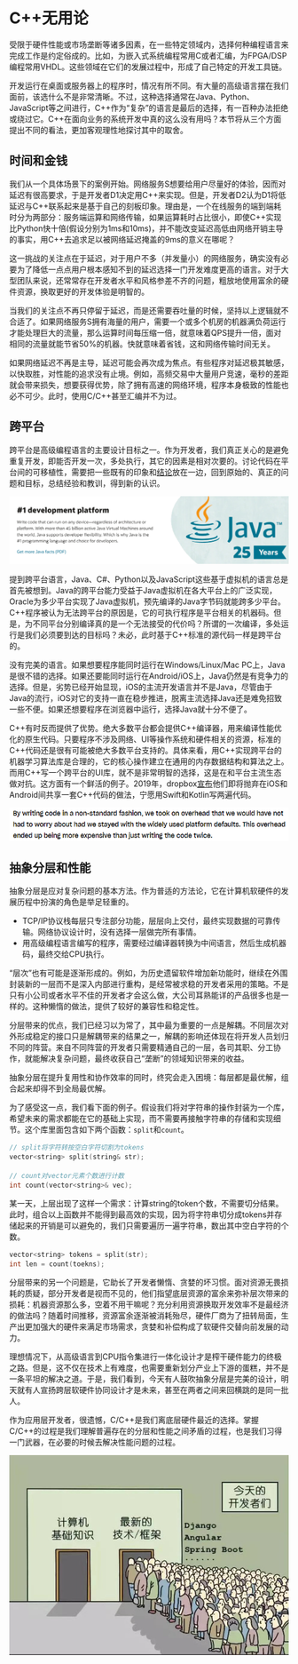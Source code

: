 # C++无用论

受限于硬件性能或市场垄断等诸多因素，在一些特定领域内，选择何种编程语言来完成工作是约定俗成的。比如，为嵌入式系统编程常用C或者汇编，为FPGA/DSP编程常用VHDL。这些领域在它们的发展过程中，形成了自己特定的开发工具链。

开发运行在桌面或服务器上的程序时，情况有所不同。有大量的高级语言摆在我们面前，该选什么不是非常清晰。不过，这种选择通常在Java、Python、JavaScript等之间进行，C++作为“复杂”的语言是最后的选择，有一百种办法拒绝或绕过它。C++在面向业务的系统开发中真的这么没有用吗？本节将从三个方面提出不同的看法，更加客观理性地探讨其中的取舍。

## 时间和金钱

我们从一个具体场景下的案例开始。网络服务S想要给用户尽量好的体验，因而对延迟有很高要求，于是开发者D1决定用C++来实现。但是，开发者D2认为D1将低延迟与C++联系起来是基于自己的刻板印象。理由是，一个在线服务的端到端耗时分为两部分：服务端运算和网络传输，如果运算耗时占比很小，即使C++实现比Python快十倍(假设分别为1ms和10ms)，并不能改变延迟高低由网络开销主导的事实，用C++去追求足以被网络延迟掩盖的9ms的意义在哪呢？

这一挑战的关注点在于延迟，对于用户不多（并发量小）的网络服务，确实没有必要为了降低一点点用户根本感知不到的延迟选择一门开发难度更高的语言。对于大型团队来说，还常常存在开发者水平和风格参差不齐的问题，粗放地使用富余的硬件资源，换取更好的开发体验是明智的。

当我们的关注点不再只停留于延迟，而是还需要吞吐量的时候，坚持以上逻辑就不合适了。如果网络服务S拥有海量的用户，需要一个或多个机房的机器满负荷运行才能处理巨大的流量，那么运算时间每压缩一倍，就意味着QPS提升一倍，面对相同的流量就能节省50%的机器。快就意味着省钱，这和网络传输时间无关。

如果网络延迟不再是主导，延迟可能会再次成为焦点。有些程序对延迟极其敏感，以快取胜，对性能的追求没有止境。例如，高频交易中大量用户竞速，毫秒的差距就会带来损失，想要获得优势，除了拥有高速的网络环境，程序本身极致的性能也必不可少。此时，使用C/C++甚至汇编并不为过。

## 跨平台

跨平台是高级编程语言的主要设计目标之一。作为开发者，我们真正关心的是避免重复开发，即能否开发一次，多处执行，其它的因素是相对次要的。讨论代码在平台间的可移植性，需要把一些既有的印象和[结论](https://www.oracle.com/java/)放在一边，回到原始的、真正的问题和目标，总结经验和教训，得到新的认识。

![Java](pic/java.png)

提到跨平台语言，Java、C#、Python以及JavaScript这些基于虚拟机的语言总是首先被想到。Java的跨平台能力受益于Java虚拟机在各大平台上的广泛实现，Oracle为多少平台实现了Java虚拟机，预先编译的Java字节码就能跨多少平台。C++程序被认为无法跨平台的原因是，它的可执行程序是平台相关的机器码。但是，为不同平台分别编译真的是一个无法接受的代价吗？所谓的一次编译，多处运行是我们必须要到达的目标吗？未必，此时基于C++标准的源代码一样是跨平台的。

没有完美的语言。如果想要程序能同时运行在Windows/Linux/Mac PC上，Java是很不错的选择。如果还要能同时运行在Android/iOS上，Java仍然是有竞争力的选择。但是，劣势已经开始显现，iOS的主流开发语言并不是Java，尽管由于Java的流行，iOS对它的支持一直在稳步推进，脱离主流选择Java还是难免招致一些不便。如果还想要程序在浏览器中运行，选择Java就十分不便了。

C++有时反而提供了优势。绝大多数平台都会提供C++编译器，用来编译性能优化的原生代码。只要程序不涉及网络、UI等操作系统和硬件相关的资源，标准的C++代码还是很有可能被绝大多数平台支持的。具体来看，用C++实现跨平台的机器学习算法库是合理的，它的核心操作建立在通用的内存数据结构和算法之上。而用C++写一个跨平台的UI库，就不是非常明智的选择，这是在和平台主流生态做对抗。这方面有一个鲜活的例子。2019年，dropbox[宣布](https://dropbox.tech/mobile/the-not-so-hidden-cost-of-sharing-code-between-ios-and-android)他们即将抛弃在iOS和Android间共享一套C++代码的做法，宁愿用Swift和Kotlin写两遍代码。

![The Hidden Cost of Sharing Code between iOS and Android](pic/dropbox_abandon_cpp.png)

## 抽象分层和性能

抽象分层是应对复杂问题的基本方法。作为普适的方法论，它在计算机软硬件的发展历程中扮演的角色是举足轻重的。

* TCP/IP协议栈每层只专注部分功能，层层向上交付，最终实现数据的可靠传输。网络协议设计时，没有选择一层做完所有事情。
* 用高级编程语言编写的程序，需要经过编译器转换为中间语言，然后生成机器码，最终交给CPU执行。

“层次”也有可能是逐渐形成的。例如，为历史遗留软件增加新功能时，继续在外围封装新的一层而不是深入内部进行重构，是经常被求稳的开发者采用的策略。不是只有小公司或者水平不佳的开发者才会这么做，大公司耳熟能详的产品很多也是一样的。这种懒惰的做法，提供了较好的兼容性和稳定性。

分层带来的优点，我们已经习以为常了，其中最为重要的一点是解耦。不同层次对外形成稳定的接口只是解耦带来的结果之一，解耦的影响还体现在将开发人员划归不同的阵营。来自不同阵营的开发者只需要精通自己的一层，各司其职、分工协作，就能解决复杂问题，最终收获自己“垄断”的领域知识带来的收益。

抽象分层在提升复用性和协作效率的同时，终究会走入困境：每层都是最优解，组合起来却得不到全局最优解。

为了感受这一点，我们看下面的例子。假设我们将对字符串的操作封装为一个库，希望未来的需求都能在它的基础上实现，而不需要再接触字符串的存储和实现细节。这个库里面包含如下两个函数：`split`和`count`。

```cpp
// split将字符转按空白字符切割为tokens
vector<string> split(string& str);

// count对vector元素个数进行计数
int count(vector<string>& vec);
```

某一天，上层出现了这样一个需求：计算string的token个数，不需要切分结果。此时，组合以上函数并不能得到最高效的实现，因为将字符串切分成tokens并存储起来的开销是可以避免的，我们只需要遍历一遍字符串，数出其中空白字符的个数。

```cpp
vector<string> tokens = split(str);
int len = count(toekns);
```

分层带来的另一个问题是，它助长了开发者懒惰、贪婪的坏习惯。面对资源无畏损耗的质疑，部分开发者是视而不见的，他们指望底层资源的富余来弥补层次带来的损耗：机器资源那么多，空着不用干嘛呢？充分利用资源换取开发效率不是最经济的做法吗？随着时间推移，资源富余逐渐被消耗殆尽，硬件厂商为了扭转局面，生产出更加强大的硬件来满足市场需求，贪婪和补偿构成了软硬件交替向前发展的动力。

理想情况下，从高级语言到CPU指令集进行一体化设计才是榨干硬件能力的终极之路。但是，这不仅在技术上有难度，也需要重新划分产业上下游的蛋糕，并不是一条平坦的解决之道。于是，我们看到，今天有人鼓吹抽象分层是完美的设计，明天就有人宣扬跨层软硬件协同设计才是未来，甚至在两者之间来回横跳的是同一批人。

作为应用层开发者，很遗憾，C/C++是我们离底层硬件最近的选择。掌握C/C++的过程是我们理解普遍存在的分层和性能之间矛盾的过程，也是我们习得一门武器，在必要的时候去解决性能问题的过程。

![Developers Today](pic/developers.jpg)
